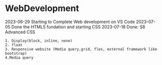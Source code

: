 # WebDevelopment
2023-06-29 Starting to Complete Web development on VS Code
2023-07-05 Done the HTML5 fundation and starting CSS 
2023-07-18
    Done: S8 Advanced CSS

    1. Display(block, inline, none)
    2. float
    3. Responsive website (Media query,grid, flex, external framework like bootstrap)
    4.Media query